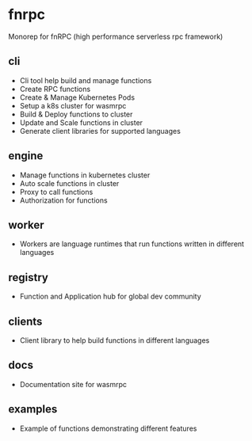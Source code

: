 # fnrpc
Monorep for fnRPC (high performance serverless rpc framework)

## cli
- Cli tool help build and manage functions
- Create RPC functions
- Create & Manage Kubernetes Pods
- Setup a k8s cluster for wasmrpc
- Build & Deploy functions to cluster
- Update and Scale functions in cluster
- Generate client libraries for supported languages


## engine
- Manage functions in kubernetes cluster
- Auto scale functions in cluster
- Proxy to call functions
- Authorization for functions

## worker
- Workers are language runtimes that run functions written in different languages

## registry
- Function and Application hub for global dev community

## clients
- Client library to help build functions in different languages

## docs
- Documentation site for wasmrpc

## examples
- Example of functions demonstrating different features
